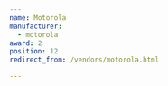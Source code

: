 ```yaml
---
name: Motorola
manufacturer:
  - motorola
award: 2
position: 12
redirect_from: /vendors/motorola.html

---
```

